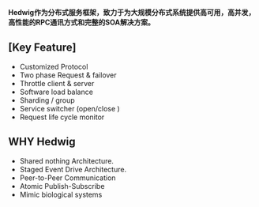 
**Hedwig作为分布式服务框架，致力于为大规模分布式系统提供高可用，高并发，高性能的RPC通讯方式和完整的SOA解决方案。**

## [Key Feature]
* Customized Protocol
* Two phase Request & failover
* Throttle client & server
* Software load balance
* Sharding / group
* Service switcher (open/close ) 
* Request life cycle monitor

## WHY Hedwig
* Shared nothing Architecture. 
* Staged Event Drive Architecture.
* Peer-to-Peer Communication
* Atomic Publish-Subscribe 
* Mimic biological systems


